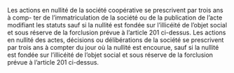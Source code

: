 Les actions en nullité de la société coopérative se prescrivent par trois ans à comp- ter de l’immatriculation de la société ou de la publication de l’acte modifiant les statuts sauf si la nullité est fondée sur l’illicéité de l’objet social et sous réserve de la forclusion prévue à l’article 201 ci-dessus.
Les actions en nullité des actes, décisions ou délibérations de la société se prescrivent par trois ans à compter du jour où la nullité est encourue, sauf si la nullité est fondée sur l’illicéité de l’objet social et sous réserve de la forclusion prévue à l’article 201 ci-dessus.